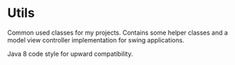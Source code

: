 # Utils
Common used classes for my projects. Contains some helper classes and a model view controller implementation for swing applications.

Java 8 code style for upward compatibility.